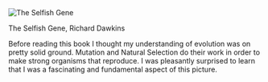 <img src="" id="cover" alt="The Selfish Gene"/>
<p id="title">The Selfish Gene, Richard Dawkins</p>

Before reading this book I thought my understanding of evolution was on pretty solid ground. Mutation and Natural Selection do their work in order to make strong organisms that reproduce. I was pleasantly surprised to learn that I was a fascinating and fundamental aspect of this picture.
